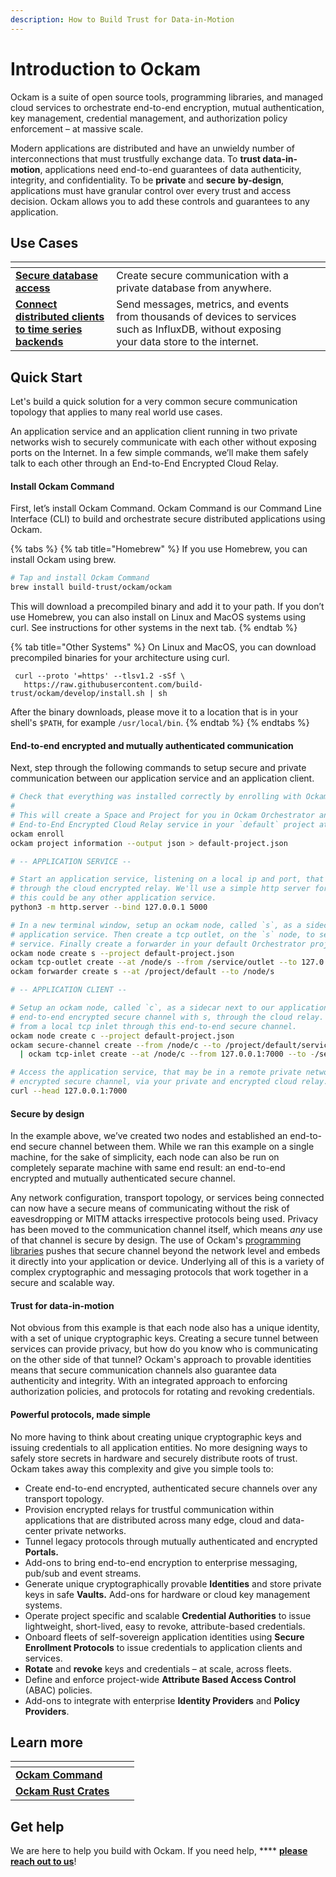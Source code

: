 ```yaml
---
description: How to Build Trust for Data-in-Motion
---
```


# Introduction to Ockam

Ockam is a suite of open source tools, programming libraries, and managed cloud services to orchestrate end-to-end encryption, mutual authentication, key management, credential management, and authorization policy enforcement – at massive scale.

Modern applications are distributed and have an unwieldy number of interconnections that must trustfully exchange data. To **trust data-in-motion**, applications need end-to-end guarantees of data authenticity, integrity, and confidentiality. To be **private** and **secure** **by-design**, applications must have granular control over every trust and access decision. Ockam allows you to add these controls and guarantees to any application.

## Use Cases

<table data-card-size="large" data-view="cards"><thead><tr><th></th><th></th><th data-hidden></th><th data-hidden></th></tr></thead><tbody><tr><td><strong></strong><a href="guides/use-cases/secure-database-access.md"><strong>Secure database access</strong></a><strong></strong></td><td>Create secure communication with a private database from anywhere.</td><td></td><td></td></tr><tr><td><strong></strong><a href="guides/use-cases/secure-database-access.md"><strong>Connect distributed clients to time series backends</strong></a><strong></strong></td><td>Send messages, metrics, and events from thousands of devices to services such as InfluxDB, without exposing your data store to the internet.</td><td></td><td></td></tr></tbody></table>

## Quick Start

Let's build a quick solution for a very common secure communication topology that applies to many real world use cases.

An application service and an application client running in two private networks wish to securely communicate with each other without exposing ports on the Internet. In a few simple commands, we’ll make them safely talk to each other through an End-to-End Encrypted Cloud Relay.

#### Install Ockam Command <a href="#install" id="install"></a>

First, let’s install Ockam Command. Ockam Command is our Command Line Interface (CLI) to build and orchestrate secure distributed applications using Ockam.

{% tabs %}
{% tab title="Homebrew" %}
If you use Homebrew, you can install Ockam using brew.



```sh
# Tap and install Ockam Command
brew install build-trust/ockam/ockam
```



This will download a precompiled binary and add it to your path. If you don’t use Homebrew, you can also install on Linux and MacOS systems using curl. See instructions for other systems in the next tab.
{% endtab %}

{% tab title="Other Systems" %}
On Linux and MacOS, you can download precompiled binaries for your architecture using curl.



```shell
 curl --proto '=https' --tlsv1.2 -sSf \
   https://raw.githubusercontent.com/build-trust/ockam/develop/install.sh | sh
```



After the binary downloads, please move it to a location that is in your shell's `$PATH`, for example `/usr/local/bin`.
{% endtab %}
{% endtabs %}

#### End-to-end encrypted and mutually authenticated communication

Next, step through the following commands to setup secure and private communication between our application service and an application client.

```bash
# Check that everything was installed correctly by enrolling with Ockam Orchestrator.
#
# This will create a Space and Project for you in Ockam Orchestrator and provision an
# End-to-End Encrypted Cloud Relay service in your `default` project at `/project/default`.
ockam enroll
ockam project information --output json > default-project.json

# -- APPLICATION SERVICE --

# Start an application service, listening on a local ip and port, that clients would access
# through the cloud encrypted relay. We'll use a simple http server for this first example but
# this could be any other application service.
python3 -m http.server --bind 127.0.0.1 5000

# In a new terminal window, setup an ockam node, called `s`, as a sidecar next to the 
# application service. Then create a tcp outlet, on the `s` node, to send raw tcp traffic to the
# service. Finally create a forwarder in your default Orchestrator project.
ockam node create s --project default-project.json
ockam tcp-outlet create --at /node/s --from /service/outlet --to 127.0.0.1:5000
ockam forwarder create s --at /project/default --to /node/s

# -- APPLICATION CLIENT --

# Setup an ockam node, called `c`, as a sidecar next to our application client. Then create an
# end-to-end encrypted secure channel with s, through the cloud relay. Finally, tunnel traffic
# from a local tcp inlet through this end-to-end secure channel.
ockam node create c --project default-project.json
ockam secure-channel create --from /node/c --to /project/default/service/forward_to_s/service/api\
  | ockam tcp-inlet create --at /node/c --from 127.0.0.1:7000 --to -/service/outlet

# Access the application service, that may be in a remote private network though the end-to-end
# encrypted secure channel, via your private and encrypted cloud relay.
curl --head 127.0.0.1:7000

```

#### Secure by design

In the example above, we’ve created two nodes and established an end-to-end secure channel between them. While we ran this example on a single machine, for the sake of simplicity, each node can also be run on completely separate machine with same end result: an end-to-end encrypted and mutually authenticated secure channel.

Any network configuration, transport topology, or services being connected can now have a secure means of communicating without the risk of eavesdropping or MITM attacks irrespective protocols being used. Privacy has been moved to the communication channel itself, which means _any_ use of that channel is secure by design. The use of Ockam's [programming libraries](manuals/programming-libraries/) pushes that secure channel beyond the network level and embeds it directly into your application or device. Underlying all of this is a variety of complex cryptographic and messaging protocols that work together in a secure and scalable way.

#### Trust for data-in-motion

Not obvious from this example is that each node also has a unique identity, with a set of unique cryptographic keys. Creating a secure tunnel between services can provide privacy, but how do you know who is communicating on the other side of that tunnel? Ockam's approach to provable identities means that secure communication channels also guarantee data authenticity and integrity. With an integrated approach to enforcing authorization policies, and protocols for rotating and revoking credentials.&#x20;

#### Powerful protocols, made simple

No more having to think about creating unique cryptographic keys and issuing credentials to all application entities. No more designing ways to safely store secrets in hardware and securely distribute roots of trust. Ockam takes away this complexity and give you simple tools to:

* Create end-to-end encrypted, authenticated secure channels over any transport topology.
* Provision encrypted relays for trustful communication within applications that are distributed across many edge, cloud and data-center private networks.
* Tunnel legacy protocols through mutually authenticated and encrypted **Portals.**
* Add-ons to bring end-to-end encryption to enterprise messaging, pub/sub and event streams.
* Generate unique cryptographically provable **Identities** and store private keys in safe **Vaults.** Add-ons for hardware or cloud key management systems.
* Operate project specific and scalable **Credential Authorities** to issue lightweight, short-lived, easy to revoke, attribute-based credentials.
* Onboard fleets of self-sovereign application identities using **Secure Enrollment Protocols** to issue credentials to application clients and services.
* **Rotate** and **revoke** keys and credentials – at scale, across fleets.
* Define and enforce project-wide **Attribute Based Access Control** (ABAC) policies.
* Add-ons to integrate with enterprise **Identity Providers** and **Policy Providers**.

## Learn more

<table data-view="cards"><thead><tr><th></th><th></th><th data-hidden></th></tr></thead><tbody><tr><td><strong></strong><a href="broken-reference"><strong>Ockam Command</strong></a><strong></strong></td><td></td><td></td></tr><tr><td><strong></strong><a href="broken-reference"><strong>Ockam Rust Crates</strong></a><strong></strong></td><td></td><td></td></tr></tbody></table>

## **Get help**

We are here to help you build with Ockam. If you need help, **** [**please reach out to us**](https://www.ockam.io/contact)!
